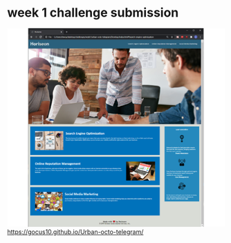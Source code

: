 # week 1 challenge submission
![Alt text](/docs/assets/images/screenshot.png)
https://gocus10.github.io/Urban-octo-telegram/